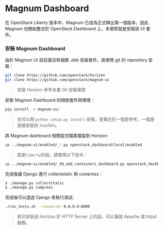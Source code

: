 # Magnum Dashboard
在 OpenStack Liberty 版本中，Magnum 已成為正式釋出第一個版本，因此 Magnum 也開始整合於 OpenStack Dashboard 上，本章節就是安裝該 UI 套件。

### 安裝 Magnum Dashboard
由於 Magnum UI 目前還沒有相關 .deb 安裝套件，故使用 git 的 repository 安裝：
```sh
git clone https://github.com/openstack/horizon
git clone https://github.com/openstack/magnum-ui
```
> 安裝 Horizon 參考本書 Git 安裝章節

安裝 Magnum Dashboard 的相依套件與環境：
```sh
pip install -e magnum-ui/
```
> 也可以用 ```python setup.py install``` 安裝，差異在於一個是參考，一個是直接安裝到 /usr/bin。

將 Magnum dashboard 相關程式檔案複製到 Horizon:
```sh
cp ../magnum-ui/enabled/_*.py openstack_dashboard/local/enabled
```
> 若是```liberty```的話，請使用以下指令：
```sh
cp ../magnum-ui/enabled/_50_add_containers_dashboard.py openstack_dashboard/local/enabled
```

完成後讓 Django 進行 collectstatic 與 compress：
```sh
$ ./manage.py collectstatic
$ ./manage.py compress
```

完成後可以透過 Django 來執行測試:
```sh
./run_tests.sh --runserver 0.0.0.0:8080
```
> 若已安裝過 Horizon 於 HTTP Server 上的話，可以重啟 Apache 或 httpd 服務。

